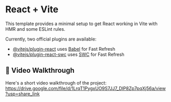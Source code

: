 # React + Vite

This template provides a minimal setup to get React working in Vite with HMR and some ESLint rules.

Currently, two official plugins are available:

- [@vitejs/plugin-react](https://github.com/vitejs/vite-plugin-react/blob/main/packages/plugin-react/README.md) uses [Babel](https://babeljs.io/) for Fast Refresh
- [@vitejs/plugin-react-swc](https://github.com/vitejs/vite-plugin-react-swc) uses [SWC](https://swc.rs/) for Fast Refresh

## 🔴 Video Walkthrough

Here's a short video walkthrough of the project:
https://drive.google.com/file/d/1LrqT1PygxUO9S7JJ7_DlP8Zp7pqXj56a/view?usp=share_link
